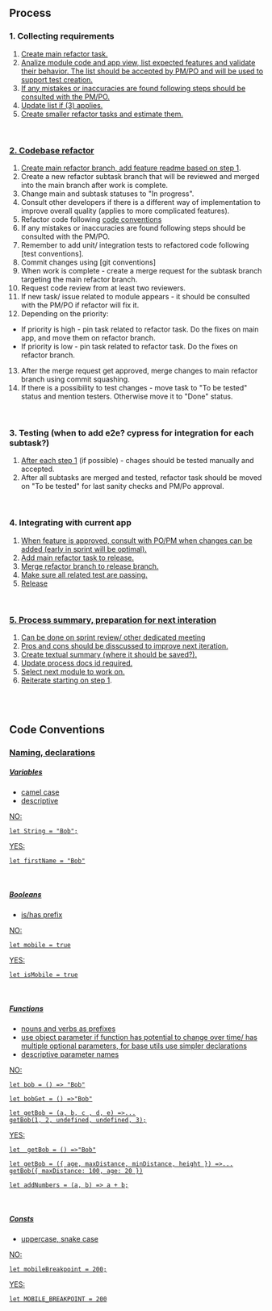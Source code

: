 ## Process

### 1. Collecting requirements <a href="#step1" id="step1"/>

1. Create main refactor task.
2. Analize module code and app view, list expected features and validate their behavior. The list should be accepted by PM/PO and will be used to support test creation.
3. If any mistakes or inaccuracies are found following steps should be consulted with the PM/PO.
4. Update list if (3) applies.
5. Create smaller refactor tasks and estimate them.

<br>

### 2. Codebase refactor <a href="#step2" id="step2"/>

1. Create main refactor branch, add feature readme based on [step 1](#step1).
2. Create a new refactor subtask branch that will be reviewed and merged into the main branch after work is complete.
3. Change main and subtask statuses to "In progress".
4. Consult other developers if there is a different way of implementation to improve overall quality (applies to more complicated features).
5. Refactor code following [code conventions](#code-conventions)
6. If any mistakes or inaccuracies are found following steps should be consulted with the PM/PO.
7. Remember to add unit/ integration tests to refactored code following [test conventions].
8. Commit changes using [git conventions]
9. When work is complete - create a merge request for the subtask branch targeting the main refactor branch.
10. Request code review from at least two reviewers.
11. If new task/ issue related to module appears - it should be consulted with the PM/PO if refactor will fix it. 
12. Depending on the priority:
 - If priority is high - pin task related to refactor task. Do the fixes on main app, and move them on refactor branch.
 - If priority is low - pin task related to refactor task. Do the fixes on refactor branch.
13. After the merge request get approved, merge changes to main refactor branch using commit squashing.
14. If there is a possibility to test changes - move task to "To be tested" status and mention testers. Otherwise move it to "Done" status.

<br>

### 3. Testing (when to add e2e? cypress for integration for each subtask?) <a href="#step3" id="step3"/>

1. After each [step 1](#step2) (if possible) - chages should be tested manually and accepted. 
2. After all subtasks are merged and tested, refactor task should be moved on "To be tested" for last sanity checks and PM/Po approval.

<br>

### 4. Integrating with current app <a href="#step4" id="step4"/>

1. When feature is approved, consult with PO/PM when changes can be added (early in sprint will be optimal).
2. Add main refactor task to release.
3. Merge refactor branch to release branch.
4. Make sure all related test are passing.
5. Release

<br>

### 5. Process summary, preparation for next interation <a href="#step5" id="step5"/>

1. Can be done on sprint review/ other dedicated meeting
2. Pros and cons should be disscussed to improve next iteration.
3. Create textual summary (where it should be saved?).
4. Update process docs id required.
5. Select next module to work on.
6. Reiterate starting on [step 1](#step1).

<br>
<br>

## Code Conventions <a href="#code-conventions" id="code-conventions"/>

### Naming, declarations

##### Variables
- camel case
- descriptive

NO:

`let String = "Bob";`

YES:

`let firstName = "Bob"`

<br>

##### Booleans
- is/has prefix

NO:

`let mobile = true`

YES:

`let isMobile = true`

<br>

##### Functions
- nouns and verbs as prefixes
- use object parameter if function has potential to change over time/ has multiple optional parameters, for base utils use simpler declarations
- descriptive parameter names

NO:

`let bob = () => "Bob"`

`let bobGet = () =>"Bob"`

```
let getBob = (a, b, c , d, e) =>...
getBob(1, 2, undefined, undefined, 3);
```

YES:

`let  getBob = () =>"Bob"`

```
let getBob = ({ age, maxDistance, minDistance, height }) =>...
getBob({ maxDistance: 100, age: 20 })
```
```
let addNumbers = (a, b) => a + b;
```

<br>

##### Consts
- uppercase, snake case

NO:

`let mobileBreakpoint = 200;`

YES:

`let MOBILE_BREAKPOINT = 200`
